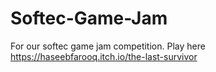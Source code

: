 # Softec-Game-Jam
For our softec game jam competition.
Play here
https://haseebfarooq.itch.io/the-last-survivor
